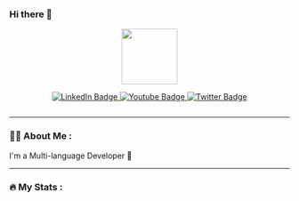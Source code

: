### Hi there 👋

<!--
**WhiteFox2232/WhiteFox2232** is a ✨ _special_ ✨ repository because its `README.md` (this file) appears on your GitHub profile.

Here are some ideas to get you started:

- 🔭 I’m currently working on ...
- 🌱 I’m currently learning ...
- 👯 I’m looking to collaborate on ...
- 🤔 I’m looking for help with ...
- 💬 Ask me about ...
- 📫 How to reach me: ...
- 😄 Pronouns: ...
- ⚡ Fun fact: ...
-->
<div id="header" align="center">
  <img src="https://media.giphy.com/media/IgDC5yl5uyjKw/giphy.gif" width="100"/>
  <p> </p>
</div>

<div align="center" id="badges">
  <a href="your-linkedin-URL">
    <img src="https://img.shields.io/badge/LinkedIn-blue?style=for-the-badge&logo=linkedin&logoColor=white" alt="LinkedIn Badge"/>
  </a>
  <a href="your-youtube-URL">
    <img src="https://img.shields.io/badge/YouTube-red?style=for-the-badge&logo=youtube&logoColor=white" alt="Youtube Badge"/>
  </a>
  <a href="your-twitter-URL">
    <img src="https://img.shields.io/badge/Twitter-blue?style=for-the-badge&logo=twitter&logoColor=white" alt="Twitter Badge"/>
  </a>
</div>

<p align="center">
  <img src="https://komarev.com/ghpvc/?username=whitefox2232&style=flat-square&color=blue" alt=""/> 
</a>

---

### :man_technologist: About Me :

I'm a Multi-language Developer :wave: 

---

### :fire: My Stats :

<p align="center">
  <img src="https://github-readme-streak-stats.herokuapp.com/?user=whitefox2232" alt=""/> 
</a>

<p align="center">
  <img src="https://github-readme-stats.vercel.app/api/top-langs/?username=whitefox2232&layout=compact&theme=vision-friendly-dark" alt=""/>
</a>





